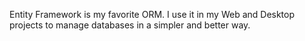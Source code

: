  Entity Framework is my favorite ORM. I use it in my Web and Desktop projects to manage databases in a simpler and better way. 